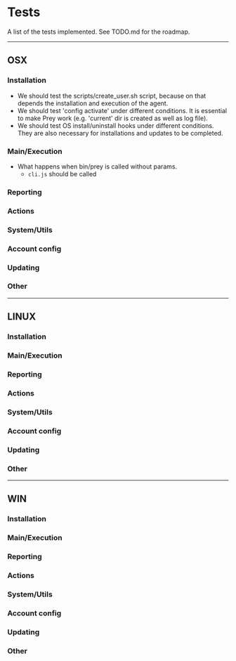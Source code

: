 # Tests

A list of the tests implemented. See TODO.md for the roadmap.

-------------------------------------------------------------------------------
## OSX

### Installation

* We should test the scripts/create_user.sh script, because on that depends the installation and execution of the agent.
* We should test 'config activate' under different conditions. It is essential to make Prey work (e.g. 'current' dir is created as well as log file).
* We should test OS install/uninstall hooks under different conditions. They are also necessary for installations and updates to be completed.

### Main/Execution

* What happens when bin/prey is called without params.
  - `cli.js` should be called

### Reporting

### Actions

### System/Utils

### Account config

### Updating

### Other

-------------------------------------------------------------------------------

## LINUX

### Installation

### Main/Execution

### Reporting

### Actions

### System/Utils

### Account config

### Updating

### Other

-------------------------------------------------------------------------------
## WIN

### Installation

### Main/Execution

### Reporting

### Actions

### System/Utils

### Account config

### Updating

### Other
